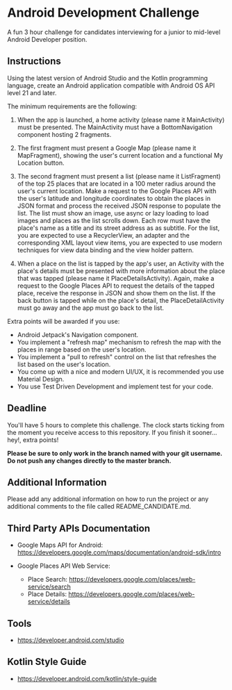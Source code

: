 # Android Development Challenge

A fun 3 hour challenge for candidates interviewing for a junior to mid-level Android Developer position.

## Instructions

Using the latest version of Android Studio and the Kotlin programming language, create an Android application compatible with Android OS API level 21 and later.

The minimum requirements are the following:

1. When the app is launched, a home activity (please name it MainActivity) must be presented. The MainActivity must have a BottomNavigation component hosting 2 fragments.

2. The first fragment must present a Google Map (please name it MapFragment), showing the user's current location and a functional My Location button.

3. The second fragment must present a list (please name it ListFragment) of the top 25 places that are located in a 100 meter radius around the user's current location. Make a request to the Google Places API with the user's latitude and longitude coordinates to obtain the places in JSON format and process the received JSON response to populate the list. The list must show an image, use async or lazy loading to load images and places as the list scrolls down. Each row must have the place's name as a title and its street address as as subtitle. For the list, you are expected to use a RecyclerView, an adapter and the corresponding XML layout view items, you are expected to use modern techniques for view data binding and the view holder pattern.

4. When a place on the list is tapped by the app's user, an Activity with the place's details must be presented with more information about the place that was tapped (please name it PlaceDetailsActivity). Again, make a request to the Google Places API to request the details of the tapped place, receive the response in JSON and show them on the list. If the back button is tapped while on the place's detail, the PlaceDetailActivity must go away and the app must go back to the list.


Extra points will be awarded if you use:
* Android Jetpack's Navigation component.
* You implement a "refresh map" mechanism to refresh the map with the places in range based on the user's location.
* You implement a "pull to refresh" control on the list that refreshes the list based on the user's location.
* You come up with a nice and modern UI/UX, it is recommended you use Material Design.
* You use Test Driven Development and implement test for your code.

## Deadline

You'll have 5 hours to complete this challenge. The clock starts ticking from the moment you receive access to this repository. If you finish it sooner... hey!, extra points!

**Please be sure to only work in the branch named with your git username. Do not push any changes directly to the master branch.**


## Additional Information

Please add any additional information on how to run the project or any additional comments to the file called README_CANDIDATE.md.


## Third Party APIs Documentation

* Google Maps API for Android: https://developers.google.com/maps/documentation/android-sdk/intro

* Google Places API Web Service:
  * Place Search: https://developers.google.com/places/web-service/search
  * Place Details: https://developers.google.com/places/web-service/details



## Tools

* https://developer.android.com/studio

## Kotlin Style Guide

* https://developer.android.com/kotlin/style-guide


